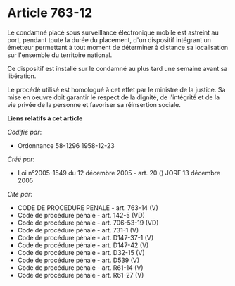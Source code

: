 # Article 763-12

Le condamné placé sous surveillance électronique mobile est astreint au port, pendant toute la durée du placement, d'un
dispositif intégrant un émetteur permettant à tout moment de déterminer à distance sa localisation sur l'ensemble du
territoire national.

Ce dispositif est installé sur le condamné au plus tard une semaine avant sa libération.

Le procédé utilisé est homologué à cet effet par le ministre de la justice. Sa mise en oeuvre doit garantir le respect de la
dignité, de l'intégrité et de la vie privée de la personne et favoriser sa réinsertion sociale.

**Liens relatifs à cet article**

_Codifié par_:

  - Ordonnance 58-1296 1958-12-23

_Créé par_:

  - Loi n°2005-1549 du 12 décembre 2005 - art. 20 () JORF 13 décembre 2005

_Cité par_:

  - CODE DE PROCEDURE PENALE - art. 763-14 (V)
  - Code de procédure pénale - art. 142-5 (VD)
  - Code de procédure pénale - art. 706-53-19 (VD)
  - Code de procédure pénale - art. 731-1 (V)
  - Code de procédure pénale - art. D147-37-1 (V)
  - Code de procédure pénale - art. D147-42 (V)
  - Code de procédure pénale - art. D32-15 (V)
  - Code de procédure pénale - art. D539 (V)
  - Code de procédure pénale - art. R61-14 (V)
  - Code de procédure pénale - art. R61-27 (V)
